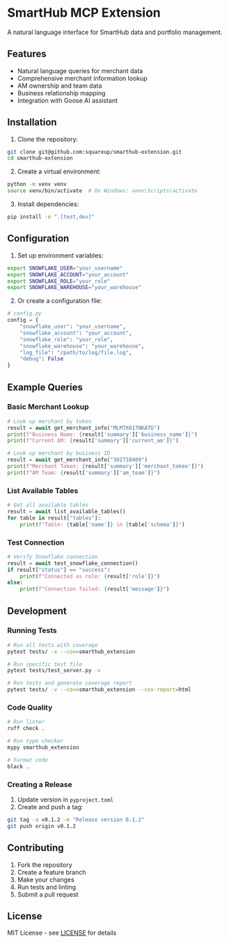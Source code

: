 # SmartHub MCP Extension

A natural language interface for SmartHub data and portfolio management.

## Features

- Natural language queries for merchant data
- Comprehensive merchant information lookup
- AM ownership and team data
- Business relationship mapping
- Integration with Goose AI assistant

## Installation

1. Clone the repository:
```bash
git clone git@github.com:squareup/smarthub-extension.git
cd smarthub-extension
```

2. Create a virtual environment:
```bash
python -m venv venv
source venv/bin/activate  # On Windows: venv\Scripts\activate
```

3. Install dependencies:
```bash
pip install -e ".[test,dev]"
```

## Configuration

1. Set up environment variables:
```bash
export SNOWFLAKE_USER="your_username"
export SNOWFLAKE_ACCOUNT="your_account"
export SNOWFLAKE_ROLE="your_role"
export SNOWFLAKE_WAREHOUSE="your_warehouse"
```

2. Or create a configuration file:
```python
# config.py
config = {
    "snowflake_user": "your_username",
    "snowflake_account": "your_account",
    "snowflake_role": "your_role",
    "snowflake_warehouse": "your_warehouse",
    "log_file": "/path/to/log/file.log",
    "debug": False
}
```

## Example Queries

### Basic Merchant Lookup

```python
# Look up merchant by token
result = await get_merchant_info("MLM7X617NKATG")
print(f"Business Name: {result['summary']['business_name']}")
print(f"Current AM: {result['summary']['current_am']}")

# Look up merchant by business ID
result = await get_merchant_info("302718489")
print(f"Merchant Token: {result['summary']['merchant_token']}")
print(f"AM Team: {result['summary']['am_team']}")
```

### List Available Tables

```python
# Get all available tables
result = await list_available_tables()
for table in result["tables"]:
    print(f"Table: {table['name']} in {table['schema']}")
```

### Test Connection

```python
# Verify Snowflake connection
result = await test_snowflake_connection()
if result["status"] == "success":
    print(f"Connected as role: {result['role']}")
else:
    print(f"Connection failed: {result['message']}")
```

## Development

### Running Tests

```bash
# Run all tests with coverage
pytest tests/ -v --cov=smarthub_extension

# Run specific test file
pytest tests/test_server.py -v

# Run tests and generate coverage report
pytest tests/ -v --cov=smarthub_extension --cov-report=html
```

### Code Quality

```bash
# Run linter
ruff check .

# Run type checker
mypy smarthub_extension

# Format code
black .
```

### Creating a Release

1. Update version in `pyproject.toml`
2. Create and push a tag:
```bash
git tag -a v0.1.2 -m "Release version 0.1.2"
git push origin v0.1.2
```

## Contributing

1. Fork the repository
2. Create a feature branch
3. Make your changes
4. Run tests and linting
5. Submit a pull request

## License

MIT License - see [LICENSE](LICENSE) for details